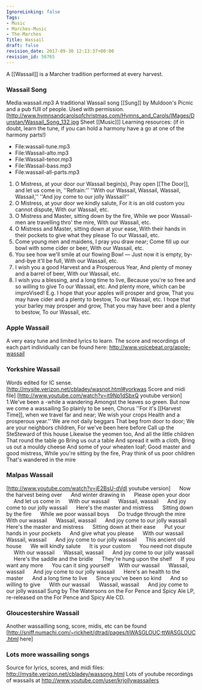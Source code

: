 ```yaml
---
IgnoreLinking: false
Tags:
- Music
- Marches-Music
- The-Marches
Title: Wassail
draft: false
revision_date: 2017-09-30 12:13:37+00:00
revision_id: 56765
---
```


A [[Wassail]] is a Marcher tradition performed at every harvest.
### Wassail Song
Media:wassail.mp3 A traditional Wassail song [[Sung]] by Muldoon's Picnic and a pub fUll of people. Used with permission.
[http://www.hymnsandcarolsofchristmas.com/Hymns_and_Carols/IMages/Dunstan/Wassail_Song_132.jpg Sheet [[Music]]]
Learning resources: (if in doubt, learn the tune, if you can hold a harmony have a go at one of the harmony parts!)
* File:wassail-tune.mp3
* File:Wassail-alto.mp3
* File:Wassail-tenor.mp3
* File:Wassail-bass.mp3
* File:wassail-all-parts.mp3
1. O Mistress, at your door our Wassail begin(s), Pray open [[The Door]], and let us come in,
''Refrain:''
''With our Wassail, Wassail, Wassail, Wassail,''
''And joy come to our jolly Wassail!''
2. O Mistress, at your door we kindly salute, For it is an old custom you cannot dispute, With our Wassail, etc.
3. O Mistress and Master, sitting down by the fire, While we poor Wassail-men are travelling thro' the mire, With our Wassail, etc.
4. O Mistress and Master, sitting down at your ease, With their hands in their pockets to give what they please To our Wassail, etc.
5. Come young men and maidens, I pray you draw near; Come fill up our bowl with some cider or beer, With our Wassail, etc.
6. You see how we'll smile at our flowing Bowl — Just now it is empty, by-and-bye it'll be full, With our Wassail, etc.
7. I wish you a good Harvest and a Prosperous Year, And plenty of money and a barrel of beer, With our Wassail, etc.
8. I wish you a blessing, and a long time to live, Because you're so free and so willing to give To our Wassail, etc.
And plenty more, which can be improVised! E.g.
I hope that your apples will prosper and grow, That you may have cider and a plenty to bestow, To our Wassail, etc.
I hope that your barley may prosper and grow, That you may have beer and a plenty to bestow, To our Wassail, etc.
### Apple Wassail
A very easy tune and limited lyrics to learn. The score and recordings of each part individually can be found here: http://www.voicebeat.org/apple-wassail
### Yorkshire Wassail
Words edited for IC sense.
[http://mysite.verizon.net/cbladey/wasnot.html#yorkwas Score and midi file]
[http://www.youtube.com/watch?v=it9Np1dSbxQ youtube version]
1.We've been a -while a wandering 
Amongst the leaves so green. 
But now we come a wassailing 
So plainly to be seen,
Chorus
''For it's [[Harvest Time]], when we travel far and near; 
We wish your crops Health and a prosperous year.''
We are not daily beggars 
That beg from door to door; 
We are your neighbors children, 
For we've been here before
Call up the SteSteward of this house
Likewise the yeomen too, 
And all the little children 
That round the table go
Bring us out a table 
And spread it with a cloth, 
Bring us out a mouldy cheese 
And some of your wheaten loaf; 
Good master and good mistress, 
While you're sitting by the fire, 
Pray think of us poor children 
That's wandered in the mire
### Malpas Wassail
[http://www.youtube.com/watch?v=jE2BsU-dVdI youtube version]
     Now the harvest being over 
     And winter drawing in 
     Please open your door 
     And let us come in 
     With our wassail
     Wassail, wassail 
     And joy come to our jolly wassail
     Here's the master and mistress 
     Sitting down by the fire 
     While we poor wassail boys 
     Do trudge through the mire 
     With our wassail
     Wassail, wassail 
     And joy come to our jolly wassail
     Here's the master and mistress 
     Sitting down at their ease 
     Put your hands in your pockets 
     And give what you please 
     With our wassail
     Wassail, wassail 
     And joy come to our jolly wassail
     This ancient old house 
     We will kindly salute 
     It is your custom 
     You need not dispute 
     With our wassail
     Wassail, wassail 
     And joy come to our jolly wassail
     Here's the saddle and the bridle 
     They're hung upon the shelf 
     If you want any more 
     You can it sing yourself 
     With our wassail
     Wassail, wassail 
     And joy come to our jolly wassail
     Here's an health to the master 
     And a long time to live 
     Since you've been so kind 
     And so willing to give 
     With our wassail
     Wassail, wassail 
     And joy come to 
     our jolly wassail
Sung by The Watersons on the For Pence and Spicy Ale LP, re-released on the For Pence and Spicy Ale CD. 
### Gloucestershire Wassail
Another wassailling song, score, midis, etc can be found [http://sniff.numachi.com/~rickheit/dtrad/pages/tiWASGLOUC;ttWASGLOUC.html here]
### Lots more wassailing songs
Source for lyrics, scores, and midi files: http://mysite.verizon.net/cbladey/wassong.html
Lots of youtube recordings of wassails at http://www.youtube.com/user/krjollywassailers